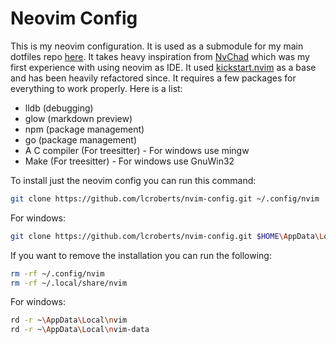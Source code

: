 # Neovim Config

This is my neovim configuration. It is used as a submodule for my main dotfiles repo [here](https://github.com/lcroberts/dotfiles). It takes heavy inspiration from [NvChad](https://github.com/NvChad/NvChad) which was my first experience with using neovim as IDE. It used [kickstart.nvim](https://github.com/nvim-lua/kickstart.nvim) as a base and has been heavily refactored since. It requires a few packages for everything to work properly. Here is a list:

- lldb (debugging)
- glow (markdown preview)
- npm (package management)
- go (package management)
- A C compiler (For treesitter) - For windows use mingw
- Make (For treesitter) - For windows use GnuWin32

To install just the neovim config you can run this command:

```bash
git clone https://github.com/lcroberts/nvim-config.git ~/.config/nvim
```

For windows:

```bash
git clone https://github.com/lcroberts/nvim-config.git $HOME\AppData\Local\nvim
```

If you want to remove the installation you can run the following:

```bash
rm -rf ~/.config/nvim
rm -rf ~/.local/share/nvim
```

For windows:

```Bash
rd -r ~\AppData\Local\nvim
rd -r ~\AppData\Local\nvim-data
```


